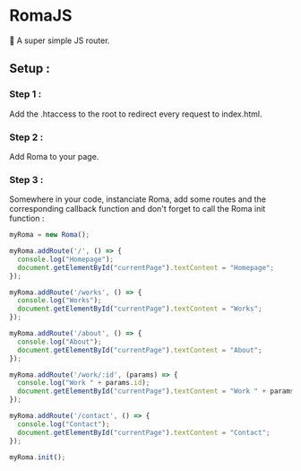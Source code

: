 # RomaJS
🔀 A super simple JS router.

## Setup :

### Step 1 :
Add the .htaccess to the root to redirect every request to index.html.

### Step 2 : 
Add Roma to your page.

### Step 3 : 
Somewhere in your code, instanciate Roma, add some routes and the corresponding callback function and don't forget to call the Roma init function :

```javascript
myRoma = new Roma();

myRoma.addRoute('/', () => {
  console.log("Homepage");
  document.getElementById("currentPage").textContent = "Homepage";
});

myRoma.addRoute('/works', () => {
  console.log("Works");
  document.getElementById("currentPage").textContent = "Works";
});

myRoma.addRoute('/about', () => {
  console.log("About");
  document.getElementById("currentPage").textContent = "About";
});

myRoma.addRoute('/work/:id', (params) => {
  console.log("Work " + params.id);
  document.getElementById("currentPage").textContent = "Work " + params.id;
});

myRoma.addRoute('/contact', () => {
  console.log("Contact");
  document.getElementById("currentPage").textContent = "Contact";
});

myRoma.init();
```
